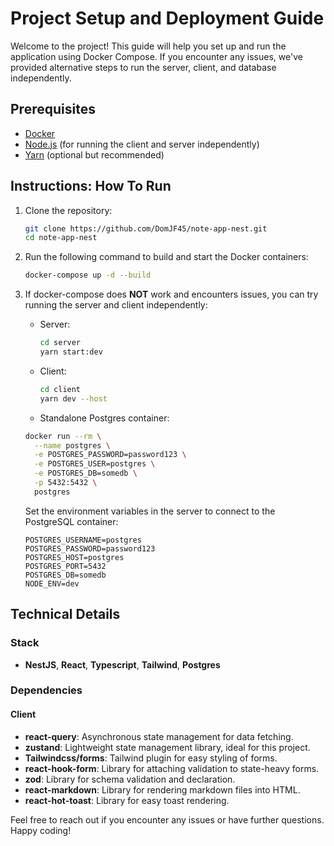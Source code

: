 # Project Setup and Deployment Guide

Welcome to the project! This guide will help you set up and run the application using Docker Compose. If you encounter any issues, we've provided alternative steps to run the server, client, and database independently.

## Prerequisites

- [Docker](https://www.docker.com/get-started)
- [Node.js](https://nodejs.org/) (for running the client and server independently)
- [Yarn](https://yarnpkg.com/) (optional but recommended)

## Instructions: How To Run

1. Clone the repository:

   ```bash
   git clone https://github.com/DomJF45/note-app-nest.git
   cd note-app-nest
   ```

2. Run the following command to build and start the Docker containers:

   ```bash
   docker-compose up -d --build
   ```

3. If docker-compose does **NOT** work and encounters issues, you can try running the server and client independently:

   - Server:
     ```bash
     cd server
     yarn start:dev
     ```
   - Client:

     ```bash
     cd client
     yarn dev --host
     ```

   - Standalone Postgres container:

   ```bash
   docker run --rm \
     --name postgres \
     -e POSTGRES_PASSWORD=password123 \
     -e POSTGRES_USER=postgres \
     -e POSTGRES_DB=somedb \
     -p 5432:5432 \
     postgres
   ```

   Set the environment variables in the server to connect to the PostgreSQL container:

   ```env
   POSTGRES_USERNAME=postgres
   POSTGRES_PASSWORD=password123
   POSTGRES_HOST=postgres
   POSTGRES_PORT=5432
   POSTGRES_DB=somedb
   NODE_ENV=dev
   ```

## Technical Details

### Stack

- **NestJS**, **React**, **Typescript**, **Tailwind**, **Postgres**

### Dependencies

#### Client

- **react-query**: Asynchronous state management for data fetching.
- **zustand**: Lightweight state management library, ideal for this project.
- **Tailwindcss/forms**: Tailwind plugin for easy styling of forms.
- **react-hook-form**: Library for attaching validation to state-heavy forms.
- **zod**: Library for schema validation and declaration.
- **react-markdown**: Library for rendering markdown files into HTML.
- **react-hot-toast**: Library for easy toast rendering.

Feel free to reach out if you encounter any issues or have further questions. Happy coding!
